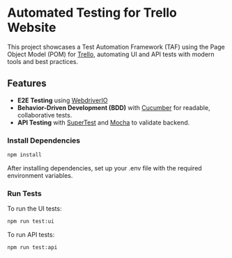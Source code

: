 # Automated Testing for Trello Website

This project showcases a Test Automation Framework (TAF) using the Page Object Model (POM) for [Trello](https://trello.com/home), automating UI and API tests with modern tools and best practices.

## Features

- **E2E Testing** using [WebdriverIO](https://webdriver.io/)
- **Behavior-Driven Development (BDD)** with [Cucumber](https://cucumber.io/) for readable, collaborative tests.
- **API Testing** with [SuperTest](https://github.com/visionmedia/supertest) and [Mocha](https://mochajs.org/) to validate backend.

### Install Dependencies
```bash
npm install
```
After installing dependencies, set up your .env file with the required environment variables.

### Run Tests

To run the UI tests:

```bash
npm run test:ui
```
To run API tests:
```bash
npm run test:api
```